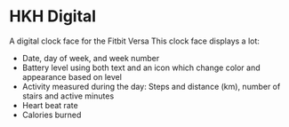 # HKH Digital
A digital clock face for the Fitbit Versa
This clock face displays a lot:
* Date, day of week, and week number
* Battery level using both text and an icon which change color and appearance based on level
* Activity measured during the day: Steps and distance (km), number of stairs and active minutes
* Heart beat rate
* Calories burned
